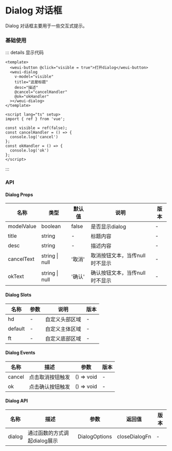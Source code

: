 # Dialog 对话框

Dialog 对话框主要用于一些交互式提示。

### 基础使用

<custom-dialog />

::: details 显示代码
```vue
<template>
  <weui-button @click="visible = true">打开dialog</weui-button>
  <weui-dialog
    v-model="visible"
    title="这是标题"
    desc="描述"
    @cancel="cancelHandler"
    @ok="okHandler"
  ></weui-dialog>
</template>

<script lang="ts" setup>
import { ref } from 'vue';

const visible = ref(false);
const cancelHandler = () => {
  console.log('cancel')
};
const okHandler = () => {
  console.log('ok')
};
</script>
```
:::

### API
#### Dialog Props
|  名称   | 类型  | 默认值 | 说明 | 版本 |
|  ----  | ----  | ----- | ---- | ----- |
| modelValue  | boolean | false | 是否显示dialog | - | 
| title  | string | - | 标题内容 | - |
| desc | string | - | 描述内容 | - |
| cancelText | string \| null | '取消' | 取消按钮文本，当传null时不显示 | - |
| okText | string \| null | '确认' | 确认按钮文本，当传null时不显示 | - |

#### Dialog Slots
|  名称   | 参数  | 说明 | 版本 |
|  ----  | ----  | ----- | ---- |
| hd  | - | 自定义头部区域 | - |
| default  | - | 自定义主体区域 | - |
| ft  | - | 自定义底部区域 | - |

#### Dialog Events
|  名称   | 描述  | 参数 | 版本 |
|  ----  | ----  | ----- | ---- |
| cancel  | 点击取消按钮触发 | () => void | - |
| ok  | 点击确认按钮触发 | () => void | - |

#### Dialog API
|  名称   | 描述  | 参数 | 返回值 | 版本 |
|  ----  | ----  | ----- | ---- | ---- |
| dialog  | 通过函数的方式调起dialog展示 | DialogOptions | closeDialogFn | - |